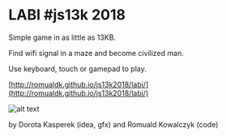 # LABI #js13k 2018

Simple game in as little as 13KB.

Find wifi signal in a maze and become civilized man.

Use keyboard, touch or gamepad to play.

[http://romualdk.github.io/js13k2018/labi/](http://romualdk.github.io/js13k2018/labi/)

![alt text](https://raw.githubusercontent.com/romualdk/js13k2018_labi/master/media/preview-big-2x.png)

by Dorota Kasperek (idea, gfx) and Romuald Kowalczyk (code)

